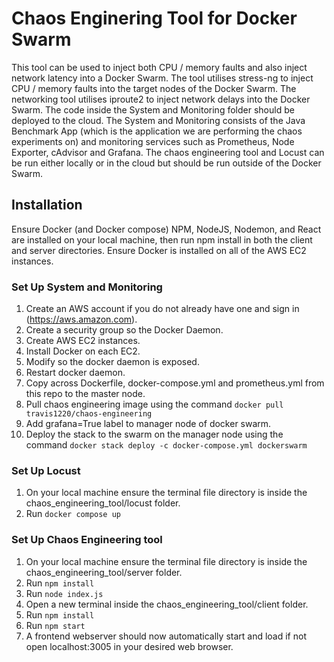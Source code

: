 # Chaos Enginering Tool for Docker Swarm

This tool can be used to inject both CPU / memory faults and also inject network latency into a Docker Swarm. The tool utilises stress-ng to inject CPU / memory faults into the target nodes of the Docker Swarm. The networking tool utilises iproute2 to inject network delays into the Docker Swarm. 
The code inside the System and Monitoring folder should be deployed to the cloud. The System and Monitoring consists of the Java Benchmark App (which is the application we are performing the chaos experiments on) and monitoring services such as Prometheus, Node Exporter, cAdvisor and Grafana. The chaos engineering tool and Locust can be run either locally or in the cloud but should be run outside of the Docker Swarm.


## Installation

Ensure Docker (and Docker compose) NPM, NodeJS, Nodemon, and React are installed on your local machine, then run npm install in both the client and server directories.
Ensure Docker is installed on all of the AWS EC2 instances.


### Set Up System and Monitoring

1. Create an AWS account if you do not already have one and sign in (https://aws.amazon.com).
2. Create a security group so the Docker Daemon.
3. Create AWS EC2 instances.
4. Install Docker on each EC2.
5. Modify so the docker daemon is exposed.
6. Restart docker daemon.
7. Copy across Dockerfile, docker-compose.yml and prometheus.yml from this repo to the master node.
8. Pull chaos engineering image using the command ```docker pull travis1220/chaos-engineering```
9. Add grafana=True label to manager node of docker swarm.
10. Deploy the stack to the swarm on the manager node using the command ```docker stack deploy -c docker-compose.yml dockerswarm```

### Set Up Locust

1. On your local machine ensure the terminal file directory is inside the chaos_engineering_tool/locust folder.
2. Run ```docker compose up```

### Set Up Chaos Engineering tool

1. On your local machine ensure the terminal file directory is inside the chaos_engineering_tool/server folder.
2. Run ```npm install```
3. Run ```node index.js```
4. Open a new terminal inside the chaos_engineering_tool/client folder.
5. Run ```npm install```
6. Run ```npm start```
7. A frontend webserver should now automatically start and load if not open localhost:3005 in your desired web browser.